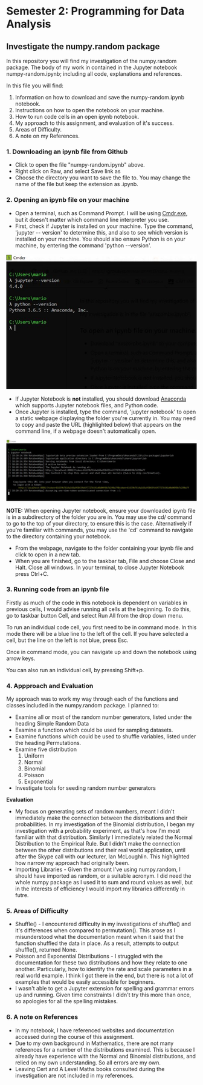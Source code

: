 # Semester 2: Programming for Data Analysis
## Investigate the numpy.random package

In this repository you will find my investigation of the numpy.random package. The body of my work in contained in the Jupyter notebook numpy-random.ipynb; including all code, explanations and references. 

In this file you will find:
1. Information on how to download and save the numpy-random.ipynb notebook.
2. Instructions on how to open the notebook on your machine.
3. How to run code cells in an open ipynb notebook.
4. My approach to this assignment, and evaluation of it's success.
5. Areas of Difficulty.
6. A note on my References.

### 1. Downloading an ipynb file from Github
* Click to open the file "numpy-random.ipynb" above.
* Right click on Raw, and select Save link as
* Choose the directory you want to save the file to. You may change the name of the file but keep the extension as .ipynb.

### 2. Opening an ipynb file on your machine
* Open a terminal, such as Command Prompt. I will be using [Cmdr.exe](http://cmder.net/), but it doesn't matter which command line interpreter you use. 
* First, check if Jupyter is installed on your machine. Type the command, 'jupyter -- version' to determine this, and also to see which version is installed on your machine. You should also ensure Python is on your machine, by entering the command 'python --version'.

![](images/openipynb1.jpeg)

* If Jupyter Notebook is **not** installed, you should download [Anaconda](https://www.anaconda.com/download/) which supports Jupyter notebook files, and Python code. 
* Once Jupyter is installed, type the command, 'jupyter notebook' to open a static webpage displaying the folder you're currently in. You may need to copy and paste the URL (highlighted below) that appears on the command line, if a webpage doesn't automatically open. 

![](images/openipynb2.JPG)

**NOTE:** When opening Jupyter notebook, ensure your downloaded ipynb file is in a subdirectory of the folder you are in. You may use the cd/ command to go to the top of your directory, to ensure this is the case. Alternatively if you're familiar with commands, you may use the 'cd' command to navigate to the directory containing your notebook.
* From the webpage, navigate to the folder containing your ipynb file and click to open in a new tab. 
* When you are finished, go to the taskbar tab, File and choose Close and Halt. Close all windows. In your terminal, to close Jupyter Notebook press Ctrl+C.

### 3. Running code from an ipynb file
Firstly as much of the code in this notebook is dependent on variables in previous cells, I would advise running all cells at the beginning. To do this, go to taskbar button Cell, and select Run All from the drop down menu. 

To run an individual code cell, you first need to be in command mode. In this mode there will be a blue line to the left of the cell. If you have selected a cell, but the line on the left is not blue, press Esc. 

Once in command mode, you can navigate up and down the notebook using arrow keys. 

You can also run an individual cell, by pressing Shift+p.

### 4. Appproach and Evaluation 
My approach was to work my way through each of the functions and classes included in the numpy.random package. I planned to:
* Examine all or most of the random number generators, listed under the heading Simple Random Data
* Examine a function which could be used for sampling datasets.
* Examine functions which could be used to shuffle variables, listed under the heading Permutations. 
* Examine five distribution
  1. Uniform
  2. Normal
  3. Binomial
  4. Poisson
  5. Exponential
* Investigate tools for seeding random number generators

**Evaluation**
* My focus on generating sets of random numbers, meant I didn't immediately make the connection between the distributions and their probabilities. In my investigation of the Binomial distribution, I began my investigation with a probability experiment, as that's how I'm most familiar with that distribution. Similarly I immediately related the Normal Distribution to the Empirical Rule. But I didn't make the connection between the other distributions and their real world application, until after the Skype call with our lecturer, Ian McLoughlin. This highlighted how narrow my approach had originally been. 
* Importing Libraries - Given the amount I've using numpy.random, I should have imported as random, or a suitable acronym. I did need the whole numpy package as I used it to sum and round values as well, but in the interests of efficiency I would import my libraries differently in futre. 

### 5. Areas of Difficulty
* Shuffle() - I encountered difficulty in my investigations of shuffle() and it's differences when compared to permutation(). This arose as I misunderstood what the documentation meant when it said that the function shuffled the data in place. As a result, attempts to output shuffle(), returned None. 
* Poisson and Exponential Distributions - I struggled with the documentation for these two distributions and how they relate to one another. Particularly, how to identify the rate and scale parameters in a real world example. I think I got there in the end, but there is not a lot of examples that would be easily accessible for beginners. 
* I wasn't able to get a Jupyter extension for spelling and grammar errors up and running. Given time constraints I didn't try this more than once, so apologies for all the spelling mistakes.

### 6. A note on References
* In my notebook, I have referenced websites and documentation accessed during the course of this assignment. 
* Due to my own background in Mathematics, there are not many references for a number of the distributions examined. This is because I already have experience with the Normal and Binomial distributions, and relied on my own understanding. So all errors are my own.
* Leaving Cert and A Level Maths books consulted during the investigation are not included in my references.

